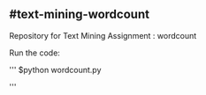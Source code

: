 #text-mining-wordcount
---

Repository for Text Mining Assignment : wordcount

Run the code:

'''
$python wordcount.py

'''

